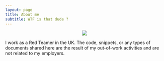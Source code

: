 ```yaml
---
layout: page
title: About me
subtitle: WTF is that dude ?
---
```


<p align="center">
  <img src="https://rwxstoned.github.io/assets/img/mj.jpg" />
</p>

I work as a Red Teamer in the UK. The code, snippets, or any types of documents shared here are the result of my out-of-work activities and are not related to my employers.


